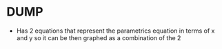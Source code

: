 
# DUMP 
- Has 2 equations that represent the parametrics equation in terms of x and y so it can be then graphed as a combination of the 2 